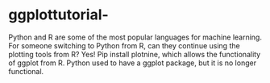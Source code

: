 # ggplottutorial-
Python and R are some of the most popular languages for machine learning.
For someone switching to Python from R, can they continue using the plotting tools from R? 
Yes! Pip install plotnine, which allows the functionality of ggplot from R. 
Python used to have a ggplot package, but it is no longer functional. 
